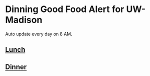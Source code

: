 # Dinning Good Food Alert for UW-Madison

Auto update every day on 8 AM.

## [Lunch](lunch.md)

## [Dinner](dinner.md)

